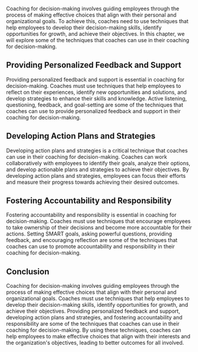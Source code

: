 
Coaching for decision-making involves guiding employees through the process of making effective choices that align with their personal and organizational goals. To achieve this, coaches need to use techniques that help employees to develop their decision-making skills, identify opportunities for growth, and achieve their objectives. In this chapter, we will explore some of the techniques that coaches can use in their coaching for decision-making.

Providing Personalized Feedback and Support
-------------------------------------------

Providing personalized feedback and support is essential in coaching for decision-making. Coaches must use techniques that help employees to reflect on their experiences, identify new opportunities and solutions, and develop strategies to enhance their skills and knowledge. Active listening, questioning, feedback, and goal-setting are some of the techniques that coaches can use to provide personalized feedback and support in their coaching for decision-making.

Developing Action Plans and Strategies
--------------------------------------

Developing action plans and strategies is a critical technique that coaches can use in their coaching for decision-making. Coaches can work collaboratively with employees to identify their goals, analyze their options, and develop actionable plans and strategies to achieve their objectives. By developing action plans and strategies, employees can focus their efforts and measure their progress towards achieving their desired outcomes.

Fostering Accountability and Responsibility
-------------------------------------------

Fostering accountability and responsibility is essential in coaching for decision-making. Coaches must use techniques that encourage employees to take ownership of their decisions and become more accountable for their actions. Setting SMART goals, asking powerful questions, providing feedback, and encouraging reflection are some of the techniques that coaches can use to promote accountability and responsibility in their coaching for decision-making.

Conclusion
----------

Coaching for decision-making involves guiding employees through the process of making effective choices that align with their personal and organizational goals. Coaches must use techniques that help employees to develop their decision-making skills, identify opportunities for growth, and achieve their objectives. Providing personalized feedback and support, developing action plans and strategies, and fostering accountability and responsibility are some of the techniques that coaches can use in their coaching for decision-making. By using these techniques, coaches can help employees to make effective choices that align with their interests and the organization's objectives, leading to better outcomes for all involved.

